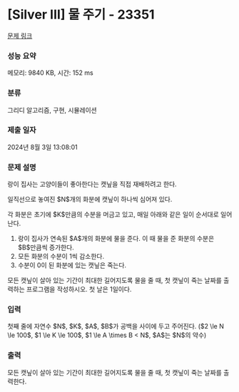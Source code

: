 # [Silver III] 물 주기 - 23351 

[문제 링크](https://www.acmicpc.net/problem/23351) 

### 성능 요약

메모리: 9840 KB, 시간: 152 ms

### 분류

그리디 알고리즘, 구현, 시뮬레이션

### 제출 일자

2024년 8월 3일 13:08:01

### 문제 설명

<p>랑이 집사는 고양이들이 좋아한다는 캣닢을 직접 재배하려고 한다.</p>

<p>일직선으로 놓여진 $N$개의 화분에 캣닢이 하나씩 심어져 있다.</p>

<p>각 화분은 초기에 $K$만큼의 수분을 머금고 있고, 매일 아래와 같은 일이 순서대로 일어난다.</p>

<ol>
	<li>랑이 집사가 연속된 $A$개의 화분에 물을 준다. 이 때 물을 준 화분의 수분은 $B$만큼씩 증가한다.</li>
	<li>모든 화분의 수분이 1씩 감소한다.</li>
	<li>수분이 0이 된 화분에 있는 캣닢은 죽는다.</li>
</ol>

<p>모든 캣닢이 살아 있는 기간이 최대한 길어지도록 물을 줄 때, 첫 캣닢이 죽는 날짜를 출력하는 프로그램을 작성하시오. 첫 날은 1일이다.</p>

### 입력 

 <p>첫째 줄에 자연수 $N$, $K$, $A$, $B$가 공백을 사이에 두고 주어진다. ($2 \le N \le 100$, $1 \le K \le 100$, $1 \le A \times B < N$, $A$는 $N$의 약수)</p>

### 출력 

 <p>모든 캣닢이 살아 있는 기간이 최대한 길어지도록 물을 줄 때, 첫 캣닢이 죽는 날짜를 출력한다.</p>

